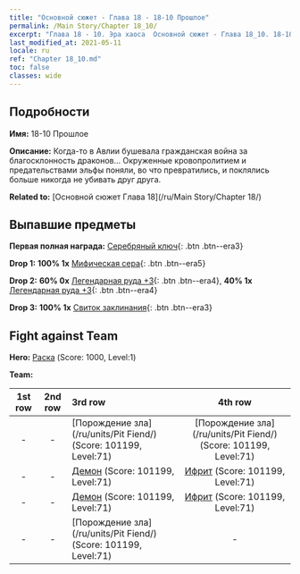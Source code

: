```yaml
---
title: "Основной сюжет - Глава 18 - 18-10 Прошлое"
permalink: /Main Story/Chapter 18_10/
excerpt: "Глава 18 - 10. Эра хаоса  Основной сюжет - Глава 18_10. 18-10 Прошлое"
last_modified_at: 2021-05-11
locale: ru
ref: "Chapter 18_10.md"
toc: false
classes: wide
---
```


## Подробности

 **Имя:** 18-10 Прошлое

 **Описание:** Когда-то в Авлии бушевала гражданская война за благосклонность драконов... Окруженные кровопролитием и предательствами эльфы поняли, во что превратились, и поклялись больше никогда не убивать друг друга.

 **Related to:** [Основной сюжет Глава 18](/ru/Main Story/Chapter 18/)

## Выпавшие предметы

 **Первая полная награда:** [Серебряный ключ](/ItemsRU/con_693/){: .btn .btn--era3}

 **Drop 1:** **100% 1x** [Мифическая сера](/ItemsRU/mat_64/){: .btn .btn--era5}

 **Drop 2:** **60% 0x** [Легендарная руда +3](/ItemsRU/mat_54/){: .btn .btn--era4}, **40% 1x** [Легендарная руда +3](/ItemsRU/mat_54/){: .btn .btn--era4}

 **Drop 3:** **100% 1x** [Свиток заклинания](/ItemsRU/con_694/){: .btn .btn--era3}


## Fight against Team
 **Hero:** [Раска](/ru/heroes/Rashka/) (Score: 1000, Level:1)

 **Team:**


  | 1st row | 2nd row | 3rd row | 4th row |
  |:----:|:----:|:----|:----:|
  | - | - | [Порождение зла](/ru/units/Pit Fiend/) (Score: 101199, Level:71)  | [Порождение зла](/ru/units/Pit Fiend/) (Score: 101199, Level:71)  |
  | - | - | [Демон](/ru/units/Demon/) (Score: 101199, Level:71)  | [Ифрит](/ru/units/Efreeti/) (Score: 101199, Level:71)  |
  | - | - | [Демон](/ru/units/Demon/) (Score: 101199, Level:71)  | [Ифрит](/ru/units/Efreeti/) (Score: 101199, Level:71)  |
  | - | - | [Порождение зла](/ru/units/Pit Fiend/) (Score: 101199, Level:71)  | - |


